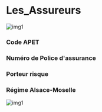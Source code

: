 # Les_Assureurs
![img1](https://media.gqmagazine.fr/photos/613b2b1750dd2d5cc5ab3281/master/pass/50555803)

### Code APET
### Numéro de Police d'assurance
### Porteur risque
### Régime Alsace-Moselle 
![img1](https://i0.wp.com/www.recette-pour-diabetique.com/wp-content/uploads/2021/01/choucroute-legere.jpg?ssl=1)
